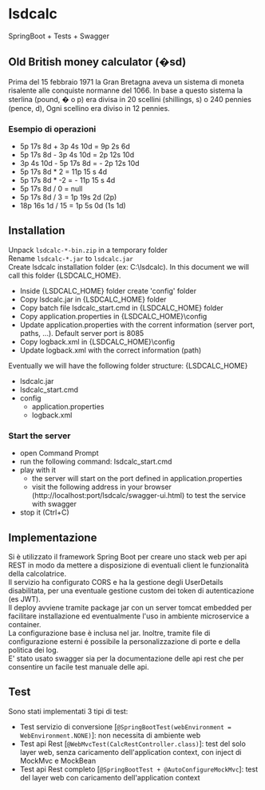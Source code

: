 # lsdcalc
SpringBoot + Tests + Swagger

## Old British money calculator (�sd)
Prima del 15 febbraio 1971 la Gran Bretagna aveva un sistema di moneta risalente alle conquiste normanne del 1066.
In base a questo sistema la sterlina (pound, � o p) era divisa in 20 scellini (shillings, s) o 240 pennies (pence, d), Ogni scellino era diviso in 12 pennies.

### Esempio di operazioni
* 5p 17s 8d + 3p 4s 10d   = 9p 2s 6d
* 5p 17s 8d - 3p 4s 10d   = 2p 12s 10d
* 3p 4s 10d - 5p 17s 8d   = - 2p 12s 10d
* 5p 17s 8d * 2           = 11p 15 s 4d
* 5p 17s 8d * -2          = - 11p 15 s 4d
* 5p 17s 8d / 0           = null
* 5p 17s 8d / 3           = 1p 19s 2d (2p)
* 18p 16s 1d / 15         = 1p 5s 0d (1s 1d)

## Installation
Unpack `lsdcalc-*-bin.zip` in a temporary folder  
Rename `lsdcalc-*.jar` to `lsdcalc.jar`  
Create lsdcalc installation folder (ex: C:\lsdcalc). In this document we will call this folder {LSDCALC_HOME}.
- Inside {LSDCALC_HOME} folder create 'config' folder
- Copy lsdcalc.jar in {LSDCALC_HOME} folder
- Copy batch file lsdcalc_start.cmd in {LSDCALC_HOME} folder
- Copy application.properties in {LSDCALC_HOME}\config
- Update application.properties with the corrent information (server port, paths, ...). Default server port is 8085
- Copy logback.xml in {LSDCALC_HOME}\config
- Update logback.xml with the correct information (path)

Eventually we will have the following folder structure:
{LSDCALC_HOME}
* lsdcalc.jar
* lsdcalc_start.cmd
* config
	* application.properties
	* logback.xml

### Start the server
* open Command Prompt
* run the following command: lsdcalc_start.cmd
* play with it
    * the server will start on the port defined in application.properties
    * visit the following address in your browser (http://localhost:port/lsdcalc/swagger-ui.html) to test the service with swagger
* stop it (Ctrl+C)

## Implementazione
Si è utilizzato il framework Spring Boot per creare uno stack web per api REST in modo da mettere a disposizione di eventuali client le funzionalità della calcolatrice.  
Il servizio ha configurato CORS e ha la gestione degli UserDetails disabilitata, per una eventuale gestione custom dei token di autenticazione (es JWT).  
Il deploy avviene tramite package jar con un server tomcat embedded per facilitare installazione ed eventualmente l'uso in ambiente microservice a container.  
La configurazione base è inclusa nel jar. Inoltre, tramite file di configurazione esterni é possibile la personalizzazione di porte e della politica dei log.  
E' stato usato swagger sia per la documentazione delle api rest che per consentire un facile test manuale delle api.  

## Test
Sono stati implementati 3 tipi di test:
* Test servizio di conversione [`@SpringBootTest(webEnvironment = WebEnvironment.NONE)`]: non necessita di ambiente web
* Test api Rest [`@WebMvcTest(CalcRestController.class)`]: test del solo layer web, senza caricamento dell'application context, con inject di MockMvc e MockBean
* Test api Rest completo [`@SpringBootTest + @AutoConfigureMockMvc`]: test del layer web con caricamento dell'application context 
